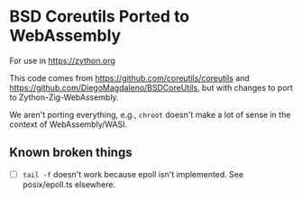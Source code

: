 # BSD Coreutils Ported to WebAssembly

For use in https://zython.org

This code comes from https://github.com/coreutils/coreutils and https://github.com/DiegoMagdaleno/BSDCoreUtils, but with changes to port to Zython-Zig-WebAssembly.

We aren't porting everything, e.g., `chroot` doesn't make a lot of sense in the context of WebAssembly/WASI.

## Known broken things

- [ ] `tail -f` doesn't work because epoll isn't implemented. See posix/epoll.ts elsewhere.
